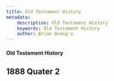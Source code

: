 ```yaml
---
title: Old Testament History
metadata:
    description: Old Testament History
    keywords: Old Testament History
    author: Brian Onang'o
---
```


#### Old Testament History

## 1888 Quater 2

